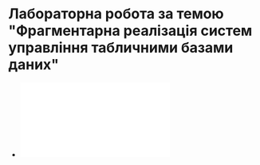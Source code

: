 # Лабораторна робота за темою "Фрагментарна реалізація систем управління табличними базами даних"

* ![Етап 0](/diag/stage_1.md)
